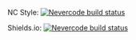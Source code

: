 NC Style: [![Nevercode build status](https://app-staging.nevercode.io/api/projects/22a968f5-9f8a-4266-9219-8e2c230ca2e7/workflows/5bcb4c8c-ff30-495c-85f5-08a0e5d5940a/status_badge.svg?branch=master)](https://app-staging.nevercode.io/#/project/22a968f5-9f8a-4266-9219-8e2c230ca2e7/workflow/5bcb4c8c-ff30-495c-85f5-08a0e5d5940a/latestBuild?branch=master)


Shields.io: [![Nevercode build status](https://app-staging.nevercode.io/api/projects/22a968f5-9f8a-4266-9219-8e2c230ca2e7/workflows/5bcb4c8c-ff30-495c-85f5-08a0e5d5940a/status_badge.svg?branch=master&style=shields)](https://app-staging.nevercode.io/#/project/22a968f5-9f8a-4266-9219-8e2c230ca2e7/workflow/5bcb4c8c-ff30-495c-85f5-08a0e5d5940a/latestBuild?branch=master)
